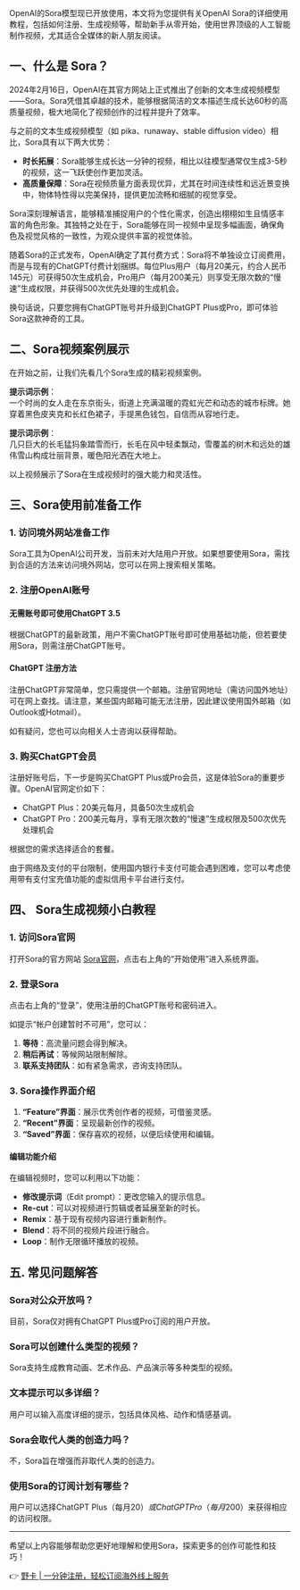 OpenAI的Sora模型现已开放使用，本文将为您提供有关OpenAI Sora的详细使用教程，包括如何注册、生成视频等，帮助新手从零开始，使用世界顶级的人工智能制作视频，尤其适合全媒体的新人朋友阅读。

## 一、什么是 Sora？

2024年2月16日，OpenAI在其官方网站上正式推出了创新的文本生成视频模型——Sora。Sora凭借其卓越的技术，能够根据简洁的文本描述生成长达60秒的高质量视频，极大地简化了视频创作的过程并提升了效率。

与之前的文本生成视频模型（如 pika、runaway、stable diffusion video）相比，Sora具有以下两大优势：

- **时长拓展**：Sora能够生成长达一分钟的视频，相比以往模型通常仅生成3-5秒的视频，这一飞跃使创作更加灵活。
- **高质量保障**：Sora在视频质量方面表现优异，尤其在时间连续性和远近景变换中，物体特性得以完美保持，提供更加流畅和细腻的视觉享受。

Sora深刻理解语言，能够精准捕捉用户的个性化需求，创造出栩栩如生且情感丰富的角色形象。其独特之处在于，Sora能够在同一视频中呈现多幅画面，确保角色及视觉风格的一致性，为观众提供丰富的视觉体验。

随着Sora的正式发布，OpenAI确定了其付费方式：Sora将不单独设立订阅费用，而是与现有的ChatGPT付费计划捆绑。每位Plus用户（每月20美元，约合人民币145元）可获得50次生成机会，Pro用户（每月200美元）则享受无限次数的“慢速”生成权限，并获得500次优先处理的生成机会。

换句话说，只要您拥有ChatGPT账号并升级到ChatGPT Plus或Pro，即可体验Sora这款神奇的工具。

## 二、Sora视频案例展示

在开始之前，让我们先看几个Sora生成的精彩视频案例。

**提示词示例**：  
一个时尚的女人走在东京街头，街道上充满温暖的霓虹光芒和动态的城市标牌。她穿着黑色皮夹克和长红色裙子，手提黑色钱包，自信而从容地行走。

**提示词示例**：  
几只巨大的长毛猛犸象踏雪而行，长毛在风中轻柔飘动，雪覆盖的树木和远处的雄伟雪山构成壮丽背景，暖色阳光洒在大地上。

以上视频展示了Sora在生成视频时的强大能力和灵活性。

## 三、Sora使用前准备工作

### 1. 访问境外网站准备工作

Sora工具为OpenAI公司开发，当前未对大陆用户开放。如果想要使用Sora，需找到合适的方法来访问境外网站，您可以在网上搜索相关策略。

### 2. 注册OpenAI账号

#### 无需账号即可使用ChatGPT 3.5

根据ChatGPT的最新政策，用户不需ChatGPT账号即可使用基础功能，但若要使用Sora，则需注册ChatGPT账号。

#### ChatGPT 注册方法

注册ChatGPT非常简单，您只需提供一个邮箱。注册官网地址（需访问国外地址）可在网上查找。请注意，某些国内邮箱可能无法注册，因此建议使用国外邮箱（如Outlook或Hotmail）。

如有疑问，您也可以向相关人士咨询以获得帮助。

### 3. 购买ChatGPT会员

注册好账号后，下一步是购买ChatGPT Plus或Pro会员，这是体验Sora的重要步骤。OpenAI官网定价如下：

- ChatGPT Plus：20美元每月，具备50次生成机会
- ChatGPT Pro：200美元每月，享有无限次数的“慢速”生成权限及500次优先处理机会

根据您的需求选择适合的套餐。

由于网络及支付的平台限制，使用国内银行卡支付可能会遇到困难，您可以考虑使用带有支付宝充值功能的虚拟信用卡平台进行支付。

## 四、 Sora生成视频小白教程

### 1. 访问Sora官网

打开Sora的官方网站 [Sora官网](https://bit.ly/bewildcard)，点击右上角的“开始使用”进入系统界面。

### 2. 登录Sora

点击右上角的“登录”，使用注册的ChatGPT账号和密码进入。

如提示“帐户创建暂时不可用”，您可以：

1. **等待**：高流量问题会得到解决。
2. **稍后再试**：等候网站限制解除。
3. **联系支持团队**：如有紧急需求，咨询支持团队。

### 3. Sora操作界面介绍

1. **“Feature”界面**：展示优秀创作者的视频，可借鉴灵感。
2. **“Recent”界面**：呈现最新创作的视频。
3. **“Saved”界面**：保存喜欢的视频，以便后续使用和编辑。

#### 编辑功能介绍

在编辑视频时，您可以利用以下功能：

- **修改提示词**（Edit prompt）：更改您输入的提示信息。
- **Re-cut**：可以对视频进行剪辑或者延展至新的时长。
- **Remix**：基于现有视频内容进行重新制作。
- **Blend**：将不同的视频片段进行融合。
- **Loop**：制作无限循环播放的视频。

## 五. 常见问题解答

### Sora对公众开放吗？

目前，Sora仅对拥有ChatGPT Plus或Pro订阅的用户开放。

### Sora可以创建什么类型的视频？

Sora支持生成教育动画、艺术作品、产品演示等多种类型的视频。

### 文本提示可以多详细？

用户可以输入高度详细的提示，包括具体风格、动作和情感基调。

### Sora会取代人类的创造力吗？

不，Sora旨在增强而非取代人类的创造力。

### 使用Sora的订阅计划有哪些？

用户可以选择ChatGPT Plus（每月$20）或ChatGPT Pro（每月$200）来获得相应的访问权限。

---

希望以上内容能够帮助您更好地理解和使用Sora，探索更多的创作可能性和技巧！

👉 [野卡 | 一分钟注册，轻松订阅海外线上服务](https://bit.ly/bewildcard)
